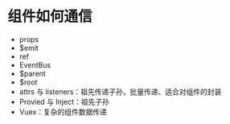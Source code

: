 # 组件如何通信

- props
- $emit
- ref
- EventBus
- $parent
- $root
- attrs 与 listeners：祖先传递子孙，批量传递、适合对组件的封装
- Provied 与 Inject：祖先子孙
- Vuex：复杂的组件数据传递
